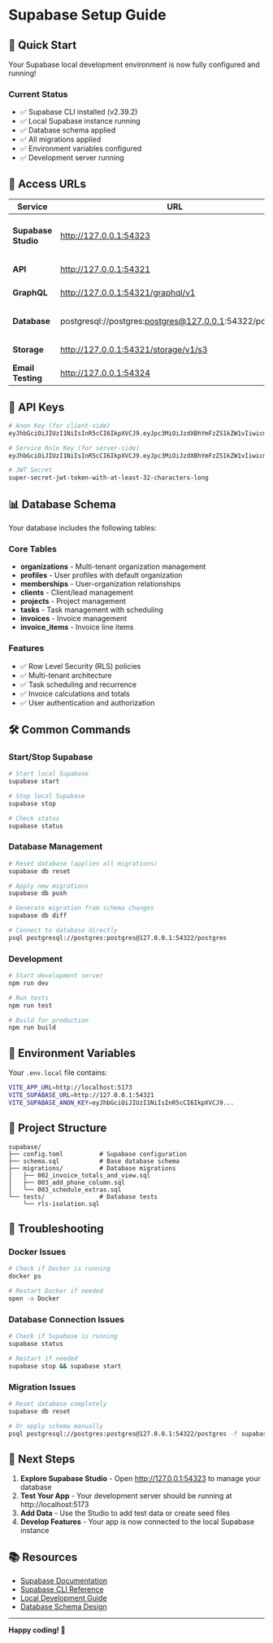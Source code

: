 # Supabase Setup Guide

## 🚀 Quick Start

Your Supabase local development environment is now fully configured and running!

### Current Status

- ✅ Supabase CLI installed (v2.39.2)
- ✅ Local Supabase instance running
- ✅ Database schema applied
- ✅ All migrations applied
- ✅ Environment variables configured
- ✅ Development server running

## 🔗 Access URLs

| Service             | URL                                                     | Description                       |
| ------------------- | ------------------------------------------------------- | --------------------------------- |
| **Supabase Studio** | http://127.0.0.1:54323                                  | Database dashboard and management |
| **API**             | http://127.0.0.1:54321                                  | REST API endpoint                 |
| **GraphQL**         | http://127.0.0.1:54321/graphql/v1                       | GraphQL endpoint                  |
| **Database**        | postgresql://postgres:postgres@127.0.0.1:54322/postgres | Direct database connection        |
| **Storage**         | http://127.0.0.1:54321/storage/v1/s3                    | File storage API                  |
| **Email Testing**   | http://127.0.0.1:54324                                  | Email testing interface           |

## 🔑 API Keys

```bash
# Anon Key (for client-side)
eyJhbGciOiJIUzI1NiIsInR5cCI6IkpXVCJ9.eyJpc3MiOiJzdXBhYmFzZS1kZW1vIiwicm9sZSI6ImFub24iLCJleHAiOjE5ODM4MTI5OTZ9.CRXP1A7WOeoJeXxjNni43kdQwgnWNReilDMblYTn_I0

# Service Role Key (for server-side)
eyJhbGciOiJIUzI1NiIsInR5cCI6IkpXVCJ9.eyJpc3MiOiJzdXBhYmFzZS1kZW1vIiwicm9sZSI6InNlcnZpY2Vfcm9sZSIsImV4cCI6MTk4MzgxMjk5Nn0.EGIM96RAZx35lJzdJsyH-qQwv8Hdp7fsn3W0YpN81IU

# JWT Secret
super-secret-jwt-token-with-at-least-32-characters-long
```

## 📊 Database Schema

Your database includes the following tables:

### Core Tables

- **organizations** - Multi-tenant organization management
- **profiles** - User profiles with default organization
- **memberships** - User-organization relationships
- **clients** - Client/lead management
- **projects** - Project management
- **tasks** - Task management with scheduling
- **invoices** - Invoice management
- **invoice_items** - Invoice line items

### Features

- ✅ Row Level Security (RLS) policies
- ✅ Multi-tenant architecture
- ✅ Task scheduling and recurrence
- ✅ Invoice calculations and totals
- ✅ User authentication and authorization

## 🛠️ Common Commands

### Start/Stop Supabase

```bash
# Start local Supabase
supabase start

# Stop local Supabase
supabase stop

# Check status
supabase status
```

### Database Management

```bash
# Reset database (applies all migrations)
supabase db reset

# Apply new migrations
supabase db push

# Generate migration from schema changes
supabase db diff

# Connect to database directly
psql postgresql://postgres:postgres@127.0.0.1:54322/postgres
```

### Development

```bash
# Start development server
npm run dev

# Run tests
npm run test

# Build for production
npm run build
```

## 🔧 Environment Variables

Your `.env.local` file contains:

```bash
VITE_APP_URL=http://localhost:5173
VITE_SUPABASE_URL=http://127.0.0.1:54321
VITE_SUPABASE_ANON_KEY=eyJhbGciOiJIUzI1NiIsInR5cCI6IkpXVCJ9...
```

## 📁 Project Structure

```
supabase/
├── config.toml          # Supabase configuration
├── schema.sql           # Base database schema
├── migrations/          # Database migrations
│   ├── 002_invoice_totals_and_view.sql
│   ├── 003_add_phone_column.sql
│   └── 003_schedule_extras.sql
└── tests/               # Database tests
    └── rls-isolation.sql
```

## 🚨 Troubleshooting

### Docker Issues

```bash
# Check if Docker is running
docker ps

# Restart Docker if needed
open -a Docker
```

### Database Connection Issues

```bash
# Check if Supabase is running
supabase status

# Restart if needed
supabase stop && supabase start
```

### Migration Issues

```bash
# Reset database completely
supabase db reset

# Or apply schema manually
psql postgresql://postgres:postgres@127.0.0.1:54322/postgres -f supabase/schema.sql
```

## 🔄 Next Steps

1. **Explore Supabase Studio** - Open http://127.0.0.1:54323 to manage your database
2. **Test Your App** - Your development server should be running at http://localhost:5173
3. **Add Data** - Use the Studio to add test data or create seed files
4. **Develop Features** - Your app is now connected to the local Supabase instance

## 📚 Resources

- [Supabase Documentation](https://supabase.com/docs)
- [Supabase CLI Reference](https://supabase.com/docs/reference/cli)
- [Local Development Guide](https://supabase.com/docs/guides/local-development)
- [Database Schema Design](https://supabase.com/docs/guides/database/designing-schemas)

---

**Happy coding! 🎉**
